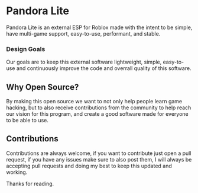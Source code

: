 # Pandora Lite
Pandora Lite is an external ESP for Roblox made with the intent to be simple, have multi-game support, easy-to-use, performant, and stable.

### Design Goals
Our goals are to keep this external software lightweight, simple, easy-to-use and continuously improve the code and overrall quality of this software.

## Why Open Source?
By making this open source we want to not only help people learn game hacking, but to also receive contributions from the community to help reach our vision for this program, and create a good software made for everyone to be able to use.

## Contributions
Contributions are always welcome, if you want to contribute just open a pull request, if you have any issues make sure to also post them, I will always be accepting pull requests and doing my best to keep this updated and working.

Thanks for reading.
